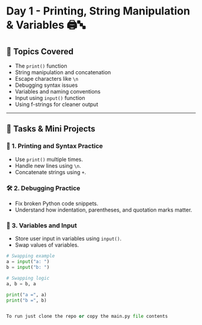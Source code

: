 # Day 1 - Printing, String Manipulation & Variables 🖨️🔤

## 📌 Topics Covered

- The `print()` function
- String manipulation and concatenation
- Escape characters like `\n`
- Debugging syntax issues
- Variables and naming conventions
- Input using `input()` function
- Using f-strings for cleaner output

---

## 🧪 Tasks & Mini Projects

### 🧱 1. Printing and Syntax Practice
- Use `print()` multiple times.
- Handle new lines using `\n`.
- Concatenate strings using `+`.

### 🛠 2. Debugging Practice
- Fix broken Python code snippets.
- Understand how indentation, parentheses, and quotation marks matter.

### 🧮 3. Variables and Input
- Store user input in variables using `input()`.
- Swap values of variables.

```python
# Swapping example
a = input("a: ")
b = input("b: ")

# Swapping logic
a, b = b, a

print("a =", a)
print("b =", b)


To run just clone the repo or copy the main.py file contents 